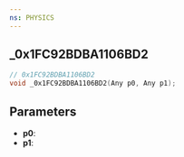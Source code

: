 ```yaml
---
ns: PHYSICS
---
```

## _0x1FC92BDBA1106BD2

```c
// 0x1FC92BDBA1106BD2
void _0x1FC92BDBA1106BD2(Any p0, Any p1);
```

## Parameters
* **p0**:
* **p1**:
